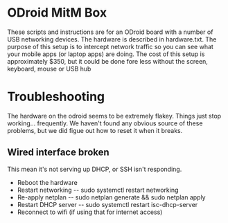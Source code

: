 # ODroid MitM Box
These scripts and instructions are for an ODroid board with a number of USB
networking devices.  The hardware is described in hardware.txt.  The purpose
of this setup is to intercept network traffic so you can see what your mobile
apps (or laptop apps) are doing.  The cost of this setup is approximately
$350, but it could be done fore less without the screen, keyboard, mouse or
USB hub

# Troubleshooting
The hardware on the odroid seems to be extremely flakey.  Things just stop
working... frequently.  We haven't found any obvious source of these problems,
but we did figue out how to reset it when it breaks.

## Wired interface broken
This mean it's not serving up DHCP, or SSH isn't responding.

- Reboot the hardware
- Restart networking
-- sudo systemctl restart networking
- Re-apply netplan
-- sudo netplan generate && sudo netplan apply
- Restart DHCP server
-- sudo systemctl restart isc-dhcp-server
- Reconnect to wifi (if using that for internet access)


